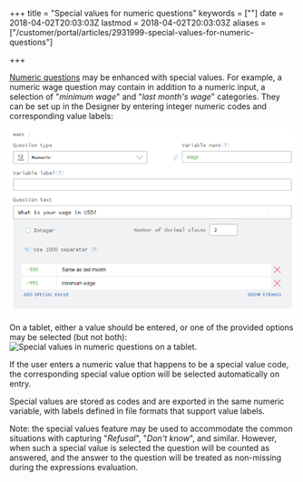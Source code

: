 +++
title = "Special values for numeric questions"
keywords = [""]
date = 2018-04-02T20:03:03Z
lastmod = 2018-04-02T20:03:03Z
aliases = ["/customer/portal/articles/2931999-special-values-for-numeric-questions"]

+++

[Numeric
questions](http://support.mysurvey.solutions/customer/en/portal/articles/2468719)
may be enhanced with special values. For example, a numeric wage
question may contain in addition to a numeric input, a selection of
"*minimum wage*" and "*last month's wage*" categories. They can be set
up in the Designer by entering integer numeric codes and corresponding
value labels:  
  
![Special values in numeric questions](images/866610.png)  
  
On a tablet, either a value should be entered, or one of the provided
options may be selected (but not both):  
![Special values in numeric questions on a
tablet.](images/866611.png)  
  
If the user enters a numeric value that happens to be a special value
code, the corresponding special value option will be selected
automatically on entry.  
  
Special values are stored as codes and are exported in the same numeric
variable, with labels defined in file formats that support value
labels.  
  
<span class="underline">Note</span>: the special values feature may be
used to accommodate the common situations with capturing "*Refusal*",
"*Don't know*", and similar. However, when such a special value is
selected the question will be counted as answered, and the answer to the
question will be treated as non-missing during the expressions
evaluation.

